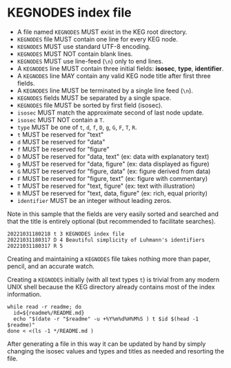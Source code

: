# KEGNODES index file

* A file named `KEGNODES` MUST exist in the KEG root directory.
* `KEGNODES` file MUST contain one line for every KEG node.
* `KEGNODES` MUST use standard UTF-8 encoding.
* `KEGNODES` MUST NOT contain blank lines.
* `KEGNODES` MUST use line-feed (`\n`) only to end lines.
* A `KEGNODES` line MUST contain three initial fields: **isosec**, **type**, **identifier**.
* A `KEGNODES` line MAY contain any valid KEG node title after first three fields.
* A `KEGNODES` line MUST be terminated by a single line feed (`\n`).
* `KEGNODES` fields MUST be separated by a single space.
* `KEGNODES` file MUST be sorted by first field (isosec).
* `isosec` MUST match the approximate second of last node update.
* `isosec` MUST NOT contain a `T`.
* `type` MUST be one of `t`, `d`, `f`, `D`, `g`, `G`, `F`, `T`, `R`.
* `t` MUST be reserved for "text"
* `d` MUST be reserved for "data"
* `f` MUST be reserved for "figure"
* `D` MUST be reserved for "data, text" (ex: data with explanatory text)
* `g` MUST be reserved for "data, figure" (ex: data displayed as figure)
* `G` MUST be reserved for "figure, data" (ex: figure derived from data)
* `F` MUST be reserved for "figure, text" (ex: figure with commentary)
* `T` MUST be reserved for "text, figure" (ex: text with illustration)
* `R` MUST be reserved for "text, data, figure" (ex: rich, equal priority)
* `identifier` MUST be an integer without leading zeros.

Note in this sample that the fields are very easily sorted and searched and that the title is entirely optional (but recommended to facilitate searches).

```kegnodes
20221031180218 t 3 KEGNODES index file
20221031180317 D 4 Beautiful simplicity of Luhmann's identifiers
20221031180317 R 5
```

Creating and maintaining a `KEGNODES` file takes nothing more than paper, pencil, and an accurate watch.

Creating a `KEGNODES` initially (with all text types `t`) is trivial from any modern UNIX shell because the KEG directory already contains most of the index information.

```
while read -r readme; do
  id=${readme%/README.md}
  echo "$(date -r "$readme" -u +%Y%m%d%H%M%S ) t $id $(head -1 $readme)"
done < <(ls -1 */README.md )
```

After generating a file in this way it can be updated by hand by simply changing the isosec values and types and titles as needed and resorting the file.
